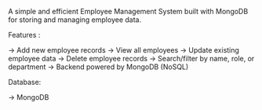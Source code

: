 A simple and efficient Employee Management System built with MongoDB for storing and managing employee data.

Features :

-> Add new employee records
-> View all employees
-> Update existing employee data
-> Delete employee records
-> Search/filter by name, role, or department
-> Backend powered by MongoDB (NoSQL)

Database:

-> MongoDB
